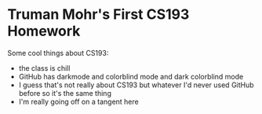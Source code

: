# Truman Mohr's First CS193 Homework

Some cool things about CS193:
- the class is chill
- GitHub has darkmode and colorblind mode and dark colorblind mode
- I guess that's not really about CS193 but whatever I'd never used GitHub before so it's the same thing
- I'm really going off on a tangent here

